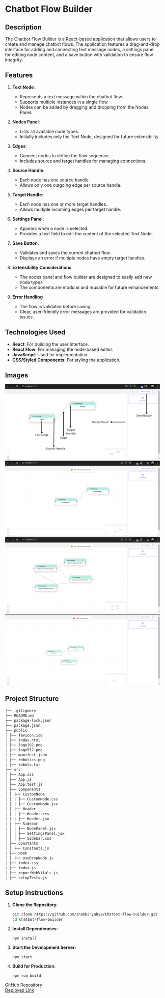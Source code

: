 # Chatbot Flow Builder

## Description

The Chatbot Flow Builder is a React-based application that allows users to create and manage chatbot flows. The application features a drag-and-drop interface for adding and connecting text message nodes, a settings panel for editing node content, and a save button with validation to ensure flow integrity.

## Features

1. **Text Node**:

   - Represents a text message within the chatbot flow.
   - Supports multiple instances in a single flow.
   - Nodes can be added by dragging and dropping from the Nodes Panel.

2. **Nodes Panel**:

   - Lists all available node types.
   - Initially includes only the Text Node, designed for future extensibility.

3. **Edges**:

   - Connect nodes to define the flow sequence.
   - Includes source and target handles for managing connections.

4. **Source Handle**:

   - Each node has one source handle.
   - Allows only one outgoing edge per source handle.

5. **Target Handle**:

   - Each node has one or more target handles.
   - Allows multiple incoming edges per target handle.

6. **Settings Panel**:

   - Appears when a node is selected.
   - Provides a text field to edit the content of the selected Text Node.

7. **Save Button**:

   - Validates and saves the current chatbot flow.
   - Displays an error if multiple nodes have empty target handles.

8. **Extensibility Considerations**

   - The nodes panel and flow builder are designed to easily add new node types.
   - The components are modular and reusable for future enhancements.

9. **Error Handling**

   - The flow is validated before saving.
   - Clear, user-friendly error messages are provided for validation issues.

## Technologies Used

- **React**: For building the user interface.
- **React Flow**: For managing the node-based editor.
- **JavaScript**: Used for implementation.
- **CSS/Styled Components**: For styling the application.

## Images
![Text Node](src/Assests/Images/Text%20Node.png)
![Connect Nodes](src/Assests/Images/Connect%20Nodes.png)
![Multiple Edges](src/Assests/Images/Multiple%20Edges.png)
![Error Handling](src/Assests/Images/Error%20Handling.png)

## Project Structure
```
├── .gitignore
├── README.md
├── package-lock.json
├── package.json
├── public
│ ├── favicon.ico
│ ├── index.html
│ ├── logo192.png
│ ├── logo512.png
│ ├── manifest.json
│ ├── robotics.png
│ ├── robots.txt
├── src
│ ├── App.css
│ ├── App.js
│ ├── App.test.js
│ ├── Components
│ │ ├── CustomNode
│ │ │ ├── CustomNode.css
│ │ │ ├── CustomNode.jsx
│ │ ├── Header
│ │ │ ├── Header.css
│ │ │ ├── Header.jsx
│ │ ├── Sidebar
│ │ │ ├── NodePanel.jsx
│ │ │ ├── SettingsPanel.jsx
│ │ │ ├── Sidebar.css
│ ├── Constants
│ │ ├── Constants.js
│ ├── Hook
│ │ ├── useDropNode.js
│ ├── index.css
│ ├── index.js
│ ├── reportWebVitals.js
│ ├── setupTests.js
```
## Setup Instructions

1. **Clone the Repository**:

   ```bash
   git clone https://github.com/shabbiryahya/Chatbot-flow-builder.git
   cd Chatbot-flow-builder
   ```

2. **Install Dependencies:**

   ```
   npm install
   ```

3. **Start the Development Server:**
   ```
   npm start
   ```
4. **Build for Production:**
   ```
   npm run build
   ```

[GitHub Repository](https://github.com/shabbiryahya/Chatbot-flow-builder) <br>
[Deployed Link](https://bites-chat-bot.netlify.app/)

